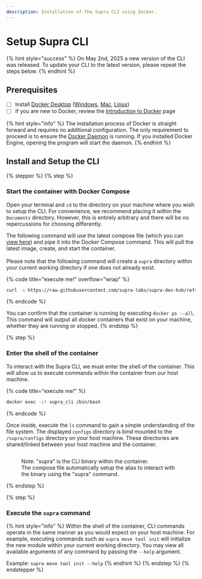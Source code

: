 ```yaml
---
description: Installation of the Supra CLI using Docker.
---
```


# Setup Supra CLI

{% hint style="success" %}
On May 2nd, 2025 a new version of the CLI was released. To update your CLI to the latest version, please repeat the steps below.
{% endhint %}

## Prerequisites

* [ ] Install [Docker Desktop](https://www.docker.com/) ([Windows](https://docs.docker.com/desktop/setup/install/windows-install/), [Mac](https://docs.docker.com/desktop/setup/install/mac-install/), [Linux](https://docs.docker.com/desktop/setup/install/linux/))
* [ ] If you are new to Docker, review the [Introduction to Docker](docker.md) page

{% hint style="info" %}
The installation process of Docker is straight forward and requires no additional configuration. The only requirement to proceed is to ensure the [Docker Daemon](https://docs.docker.com/engine/daemon/start/) is running. If you installed Docker Engine, opening the program will start the daemon.
{% endhint %}

## Install and Setup the CLI

{% stepper %}
{% step %}
### Start the container with Docker Compose

Open your terminal and `cd` to the directory on your machine where you wish to setup the CLI. For convenience, we recommend placing it within the `Documents` directory. However, this is entirely arbitrary and there will be no repercussions for choosing differently.

The following command will use the latest compose file (which you can [view here](https://github.com/Entropy-Foundation/supra-dev-hub/blob/main/Scripts/cli/compose.yaml)) and pipe it into the Docker Compose command. This will pull the latest image, create, and start the container.\
\
Please note that the following command will create a `supra` directory within your current working directory if one does not already exist.

{% code title="execute me!" overflow="wrap" %}
```bash
curl -s https://raw.githubusercontent.com/supra-labs/supra-dev-hub/refs/heads/main/Scripts/cli/compose.yaml | docker compose -f - up -d
```
{% endcode %}

You can confirm that the container is running by executing `docker ps --all`. This command will output all docker containers that exist on your machine, whether they are running or stopped.
{% endstep %}

{% step %}
### Enter the shell of the container

To interact with the Supra CLI, we must enter the shell of the container. This will allow us to execute commands within the container from our host machine.&#x20;

{% code title="execute me!" %}
```bash
docker exec -it supra_cli /bin/bash 
```
{% endcode %}

Once inside, execute the `ls` command to gain a simple understanding of the file system. The displayed `configs` directory is bind mounted to the `/supra/configs` directory on your host machine. These directories are shared/linked between your host machine and the container.

<figure><img src="../.gitbook/assets/Screenshot 2025-05-20 at 11.15.05 PM.png" alt=""><figcaption><p>Note: "supra" is the CLI binary within the container. <br>The compose file automatically setup the alias to interact with the binary using the "supra" command.</p></figcaption></figure>
{% endstep %}

{% step %}
### Execute the `supra` command

{% hint style="info" %}
Within the shell of the container, CLI commands operate in the same manner as you would expect on your host machine. For example, executing commands such as `supra move tool init` will initialize the new module within your current working directory. You may view all available arguments of any command by passing the `--help` argument.&#x20;

Example: `supra move tool init --help`
{% endhint %}
{% endstep %}
{% endstepper %}
